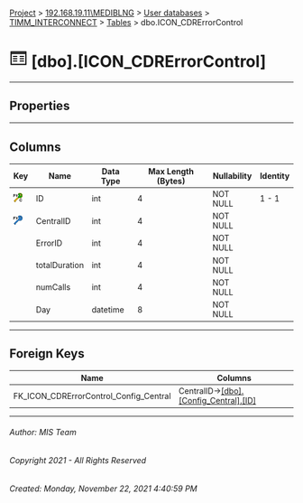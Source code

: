 #### 

[Project](../../../../index.md) > [192.168.19.11\\MEDIBLNG](../../../index.md) > [User databases](../../index.md) > [TIMM_INTERCONNECT](../index.md) > [Tables](Tables.md) > dbo.ICON_CDRErrorControl

# ![Tables](../../../../Images/Table32.png) [dbo].[ICON_CDRErrorControl]

---

## <a name="#properties"></a>Properties



---

## <a name="#columns"></a>Columns

| Key | Name | Data Type | Max Length (Bytes) | Nullability | Identity |
|---|---|---|---|---|---|
| [![Cluster Primary Key PK_ICON_CDRErrorControl: ID](../../../../Images/pkcluster.png)](#indexes) | ID | int | 4 | NOT NULL | 1 - 1 |
| [![Foreign Keys FK_ICON_CDRErrorControl_Config_Central: [dbo].[Config_Central].CentralID](../../../../Images/fk.png)](#foreignkeys) | CentralID | int | 4 | NOT NULL |  |
|  | ErrorID | int | 4 | NOT NULL |  |
|  | totalDuration | int | 4 | NOT NULL |  |
|  | numCalls | int | 4 | NOT NULL |  |
|  | Day | datetime | 8 | NOT NULL |  |


---

## <a name="#foreignkeys"></a>Foreign Keys

| Name | Columns |
|---|---|
| FK_ICON_CDRErrorControl_Config_Central | CentralID->[[dbo].[Config_Central].[ID]](Config_Central.md) |


---

###### Author:  MIS Team

###### Copyright 2021 - All Rights Reserved

###### Created: Monday, November 22, 2021 4:40:59 PM

